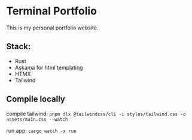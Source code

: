 # Terminal Portfolio

This is my personal portfolio website.

## Stack:
* Rust
* Askama for html templating
* HTMX
* Tailwind

## Compile locally
compile tailwind: `pnpm dlx @tailwindcss/cli -i styles/tailwind.css -o assets/main.css --watch`

run app: `cargo watch -x run`
